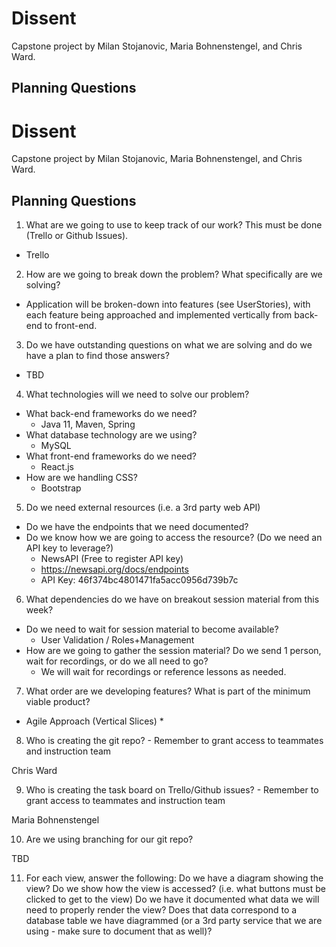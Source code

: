 # Dissent

Capstone project by Milan Stojanovic, Maria Bohnenstengel, and Chris Ward.

## Planning Questions

# Dissent

Capstone project by Milan Stojanovic, Maria Bohnenstengel, and Chris Ward.

## Planning Questions

1. What are we going to use to keep track of our work? This must be done (Trello or Github Issues).
* Trello


2. How are we going to break down the problem? What specifically are we solving?
* Application will be broken-down into features (see UserStories), with each feature being approached and implemented vertically from back-end to front-end.


3. Do we have outstanding questions on what we are solving and do we have a plan to find those answers?
* TBD


4. What technologies will we need to solve our problem?
* What back-end frameworks do we need?
	* Java 11, Maven, Spring
* What database technology are we using?
	* MySQL
* What front-end frameworks do we need?
	* React.js
* How are we handling CSS?
	* Bootstrap


5. Do we need external resources (i.e. a 3rd party web API)
* Do we have the endpoints that we need documented?
* Do we know how we are going to access the resource? (Do we need an API key to leverage?)
  * NewsAPI (Free to register API key)
  * https://newsapi.org/docs/endpoints
  * API Key: 46f374bc4801471fa5acc0956d739b7c



6. What dependencies do we have on breakout session material from this week?
* Do we need to wait for session material to become available?
	* User Validation / Roles+Management
* How are we going to gather the session material? Do we send 1 person, wait for recordings, or do we all need to go?
	* We will wait for recordings or reference lessons as needed.

7. What order are we developing features? What is part of the minimum viable product?
* Agile Approach (Vertical Slices)
  * 


8. Who is creating the git repo? - Remember to grant access to teammates and instruction team

Chris Ward


9. Who is creating the task board on Trello/Github issues? - Remember to grant access to teammates and instruction team

Maria Bohnenstengel


10. Are we using branching for our git repo?

TBD 


11. For each view, answer the following:
Do we have a diagram showing the view?
Do we show how the view is accessed? (i.e. what buttons must be clicked to get to the view)
Do we have it documented what data we will need to properly render the view?
Does that data correspond to a database table we have diagrammed (or a 3rd party service that we are using - make sure to document that as well)?
